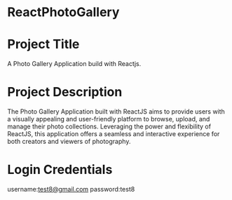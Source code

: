 # ReactPhotoGallery
# Project Title
A Photo Gallery Application build with Reactjs.
# Project Description
The Photo Gallery Application built with ReactJS aims to provide users with a visually appealing and user-friendly platform to browse, upload, and manage their photo collections. Leveraging the power and flexibility of ReactJS, this application offers a seamless and interactive experience for both creators and viewers of photography.

# Login Credentials
  username:test8@gmail.com
  password:test8
